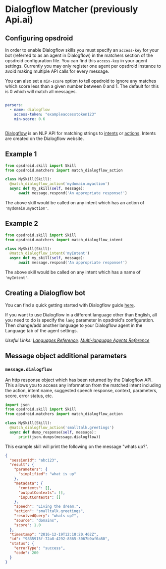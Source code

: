 # Dialogflow Matcher (previously Api.ai)

## Configuring opsdroid

In order to enable Dialogflow skills you must specify an `access-key` for your bot (referred to as an agent in Dialogflow) in the matchers section of the opsdroid configuration file. You can find this `access-key` in your agent settings. Currently you may only register one agent per opsdroid instance to avoid making multiple API calls for every message.

You can also set a `min-score` option to tell opsdroid to ignore any matches which score less than a given number between 0 and 1. The default for this is 0 which will match all messages.

```yaml

parsers:
  - name: dialogflow
    access-token: "exampleaccesstoken123"
    min-score: 0.6
```

##

[Dialogflow](https://dialogflow.com/) is an NLP API for matching strings to [intents](https://dialogflow.com/docs/intents) or [actions](https://dialogflow.com/docs/concept-actions). Intents are created on the Dialogflow website.

## Example 1

```python
from opsdroid.skill import Skill
from opsdroid.matchers import match_dialogflow_action

class MySkill(Skill):
  @match_dialogflow_action('mydomain.myaction')
  async def my_skill(self, message):
      await message.respond('An appropriate response!')
```

The above skill would be called on any intent which has an action of `'mydomain.myaction'`.

## Example 2

```python
from opsdroid.skill import Skill
from opsdroid.matchers import match_dialogflow_intent

class MySkill(Skill):
  @match_dialogflow_intent('myIntent')
  async def my_skill(self, message):
      await message.respond('An appropriate response!')
```

The above skill would be called on any intent which has a name of `'myIntent'`.

## Creating a Dialogflow bot

You can find a quick getting started with Dialogflow guide [here](https://cloud.google.com/dialogflow/docs/).

If you want to use Dialogflow in a different language other than English, all you need to do is specify the `lang` parameter in opsdroid's configuration. Then change/add another language to your Dialogflow agent in the Language tab of the agent settings.

_Useful Links: [Languages Reference](https://dialogflow.com/docs/reference/language), [Multi-language Agents Reference](https://dialogflow.com/docs/multi-language)_

## Message object additional parameters

### `message.dialogflow`

An http response object which has been returned by the Dialogflow API. This allows you to access any information from the matched intent including the action, intent name, suggested speech response, context, parameters, score, error status, etc.

```python
import json
from opsdroid.skill import Skill
from opsdroid.matchers import match_dialogflow_action

class MySkill(Skill):
  @match_dialogflow_action('smalltalk.greetings')
  async def dump_response(self, message):
      print(json.dumps(message.dialogflow))
```

This example skill will print the following on the message "whats up?".

```json
{
  "sessionId": "abc123",
  "result": {
    "parameters": {
      "simplified": "what is up"
    },
    "metadata": {
      "contexts": [],
      "outputContexts": [],
      "inputContexts": []
    },
    "speech": "Living the dream.",
    "action": "smalltalk.greetings",
    "resolvedQuery": "whats up?",
    "source": "domains",
    "score": 1.0
  },
  "timestamp": "2016-12-19T12:10:20.462Z",
  "id": "9835915f-72a8-4292-8365-3067b9af0a80",
  "status": {
    "errorType": "success",
    "code": 200
  }
}
```
